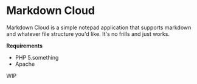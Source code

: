 # Markdown Cloud #

Markdown Cloud is a simple notepad application that supports markdown and whatever file structure you'd like. It's no frills and just works.

**Requirements**
- PHP 5.something
- Apache

WIP
